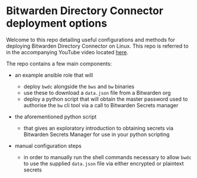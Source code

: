 # Bitwarden Directory Connector deployment options

Welcome to this repo detailing useful configurations and methods for deploying Bitwarden Directory Connector on Linux.  This repo is referred to in the accompanying YouTube video located [here](https://www.youtube.com/watch?v=u9IUvH7j7bo).

The repo contains a few main components:

- an example ansible role that will 
  - deploy `bwdc` alongside the `bws` and `bw` binaries
  - use these to download a `data.json` file from a Bitwarden org
  - deploy a python script that will obtain the master password used to authorise the `bw` cli tool via a call to Bitwarden Secrets manager

- the aforementioned python script
  - that gives an exploratory introduction to obtaining secrets via Bitwarden Secrets Manager for use in your python scripting

- manual configuration steps
  - in order to manually run the shell commands necessary to allow `bwdc` to use the supplied `data.json` file via either encrypted or plaintext secrets

